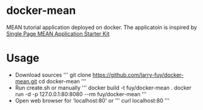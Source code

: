 docker-mean
===========

MEAN tutorial application deployed on docker. The applicatoin is inspired by [Single Page MEAN Application Starter Kit](http://scotch.io/bar-talk/setting-up-a-mean-stack-single-page-application)

Usage
=====
* Download sources
  '''
  git clone https://github.com/larry-fuy/docker-mean.git
  cd docker-mean 
  '''
* Run create.sh or manually 
  '''
  docker build -t fuy/docker-mean .
  docker run -d -p 127.0.0.1:80:8080 --rm fuy/docker-mean
  '''
* Open web browser for 'localhost:80' or
  '''
  curl localhost:80
 '''
  
